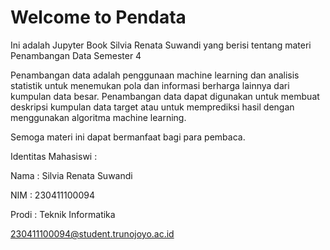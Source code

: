 # Welcome to Pendata

Ini adalah Jupyter Book Silvia Renata Suwandi yang berisi tentang materi Penambangan Data Semester 4

Penambangan data adalah penggunaan machine learning dan analisis statistik untuk menemukan pola dan informasi berharga lainnya dari kumpulan data besar. Penambangan data dapat digunakan untuk membuat deskripsi kumpulan data target atau untuk memprediksi hasil dengan menggunakan algoritma machine learning.

Semoga materi ini dapat bermanfaat bagi para pembaca.

Identitas Mahasiswi : 

Nama : Silvia Renata Suwandi

NIM : 230411100094

Prodi : Teknik Informatika

230411100094@student.trunojoyo.ac.id


```{tableofcontents}
```
